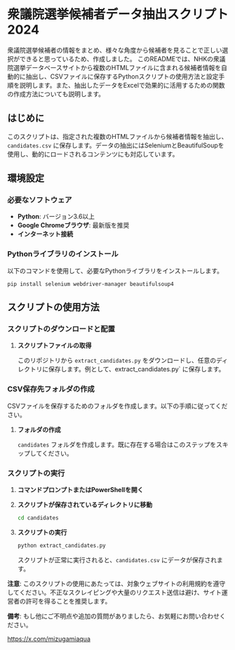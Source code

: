 # 衆議院選挙候補者データ抽出スクリプト 2024

衆議院選挙候補者の情報をまとめ、様々な角度から候補者を見ることで正しい選択ができると思っているため、作成しました。
このREADMEでは、NHKの衆議院選挙データベースサイトから複数のHTMLファイルに含まれる候補者情報を自動的に抽出し、CSVファイルに保存するPythonスクリプトの使用方法と設定手順を説明します。また、抽出したデータをExcelで効果的に活用するための関数の作成方法についても説明します。


## はじめに

このスクリプトは、指定された複数のHTMLファイルから候補者情報を抽出し、`candidates.csv` に保存します。データの抽出にはSeleniumとBeautifulSoupを使用し、動的にロードされるコンテンツにも対応しています。

## 環境設定

### 必要なソフトウェア

- **Python**: バージョン3.6以上
- **Google Chromeブラウザ**: 最新版を推奨
- **インターネット接続**

### Pythonライブラリのインストール

以下のコマンドを使用して、必要なPythonライブラリをインストールします。

```
pip install selenium webdriver-manager beautifulsoup4
```

## スクリプトの使用方法

### スクリプトのダウンロードと配置

1. **スクリプトファイルの取得**

   このリポジトリから `extract_candidates.py` をダウンロードし、任意のディレクトリに保存します。例として、extract_candidates.py` に保存します。

### CSV保存先フォルダの作成

CSVファイルを保存するためのフォルダを作成します。以下の手順に従ってください。

1. **フォルダの作成**

   `candidates` フォルダを作成します。既に存在する場合はこのステップをスキップしてください。

### スクリプトの実行

1. **コマンドプロンプトまたはPowerShellを開く**

2. **スクリプトが保存されているディレクトリに移動**

   ```bash
   cd candidates
   ```

3. **スクリプトの実行**

   ```bash
   python extract_candidates.py
   ```

   スクリプトが正常に実行されると、`candidates.csv` にデータが保存されます。



**注意**: このスクリプトの使用にあたっては、対象ウェブサイトの利用規約を遵守してください。不正なスクレイピングや大量のリクエスト送信は避け、サイト運営者の許可を得ることを推奨します。




**備考**: もし他にご不明点や追加の質問がありましたら、お気軽にお問い合わせください。

https://x.com/mizugamiaqua

